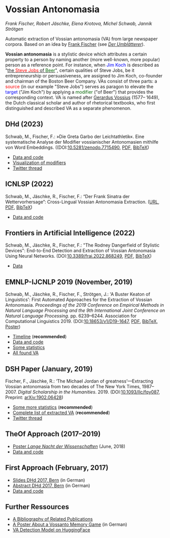 # Vossian Antonomasia

*Frank Fischer, Robert Jäschke, Elena Krotova, Michel Schwab, Jannik Strötgen*

Automatic extraction of Vossian antonomasia (VA) from large newspaper
corpora. Based on an idea by [Frank Fischer](https://twitter.com/umblaetterer)
(see *[Der Umblätterer](http://www.umblaetterer.de/datenzentrum/vossianische-antonomasien.html)*).

**Vossian antonomasia** is a stylistic device which attributes a
certain property to a person by naming another (more well-known, more
popular) person as a reference point. For instance, when <span
style='color:blue;'>Jim Koch</span> is described as "<a
href='https://www.theatlantic.com/magazine/archive/2014/11/the-steve-jobs-of-beer/380790/)'>the
<span style='color:red'>Steve Jobs</span> of <span
style='color:darkgreen'>Beer</span></a>", certain qualities of Steve
Jobs, be it entrepreneurship or persuasiveness, are assigned to Jim
Koch, co-founder and chairman of the Boston Beer Company.  VAs consist
of three parts: a <span style='color:red;'>source</span> (in our
example "Steve Jobs") serves as paragon to elevate the <span
style='color:blue;'>target</span> ("Jim Koch") by applying a <span
style='color:darkgreen;'>modifier</span> ("of Beer") that provides the
corresponding context.  VA is named after [Gerardus
Vossius](https://en.wikipedia.org/wiki/Gerardus_Vossius) (1577– 1649),
the Dutch classical scholar and author of rhetorical textbooks, who
first distinguished and described VA as a separate phenomenon.


## DHd (2023)
Schwab, M., Fischer, F.: »Die Greta Garbo der Leichtathletik«.
Eine systematische Analyse der Modifier vossianischer
Antonomasien mithilfe von Word Embeddings.
((DOI:[10.5281/zenodo.7715490](https://doi.org/10.5281/zenodo.7715490),
[PDF](https://zenodo.org/record/7715490/files/SCHWAB_Michel__Die_Greta_Garbo_der_Leichtathletik____Eine_sy.pdf?download=1),
[BibTeX](https://www.bibsonomy.org/bibtex/2de024e4cfd50172144a4041eae3642d1/mschwab))

- [Data and code](https://github.com/weltliteratur/vossanto/tree/master/dhd2023)
- [Visualization of modifiers](dhd2023/modifier.html)
- [Twitter thread](https://twitter.com/umblaetterer/status/1636685384821211138)

## ICNLSP (2022)
Schwab, M., Jäschke, R., Fischer, F.: “Der Frank Sinatra der
Wettervorhersage”: Cross-Lingual Vossian Antonomasia Extraction.
([URL](https://aclanthology.org/2022.icnlsp-1.33/),
[PDF](https://aclanthology.org/2022.icnlsp-1.33.pdf),
[BibTeX](https://www.bibsonomy.org/bib/bibtex/2e68d487a554f79407c532889e826b3d8/jaeschke))

- [Data and code](https://github.com/weltliteratur/vossanto/tree/master/icnlsp2022)


## Frontiers in Artificial Intelligence (2022)
Schwab, M., Jäschke, R., Fischer, F.: "The Rodney Dangerfield of Stylistic Devices":
End-to-End Detection and Extraction of
Vossian Antonomasia Using Neural Networks.
(DOI:[10.3389/frai.2022.868249](https://doi.org/10.3389/frai.2022.868249),
[PDF](https://www.frontiersin.org/articles/10.3389/frai.2022.868249/abstract),
[BibTeX](https://www.bibsonomy.org/bib/publication/2ec528a4b293f3ddc9582fcdeed6c6f9/jaeschke))

- [Data](https://github.com/weltliteratur/vossanto/tree/master/frontiers)


## EMNLP-IJCNLP 2019 (November, 2019)
Schwab, M., Jäschke, R., Fischer, F., Strötgen, J.: 'A Buster Keaton
of Linguistics': First Automated Approaches for the Extraction of
Vossian Antonomasia. *Proceedings of the 2019 Conference on Empirical
Methods in Natural Language Processing and the 9th International Joint
Conference on Natural Language Processing*. pp. 6239–6244. Association
for Computational
Linguistics 2019. (DOI:[10.18653/v1/D19-1647](https://doi.org/10.18653/v1/D19-1647),
[PDF](https://www.aclweb.org/anthology/D19-1647.pdf),
[BibTeX](https://www.bibsonomy.org/bib/bibtex/25d30fd8911ded13edd4c0f07bd73e624/jaeschke),
[Poster](https://doi.org/10.6084/m9.figshare.10069886))

- [Timeline](timeline) (**recommended**)
- [Data and code](https://github.com/weltliteratur/vossanto/tree/master/emnlp-ijcnlp2019)
- [Some statistics](emnlp-ijcnlp2019/statistics.md)
- [All found VA](emnlp-ijcnlp2019/vossantos.md)

## DSH Paper (January, 2019)
Fischer, F., Jäschke, R.: ‘The Michael Jordan of greatness’—Extracting
Vossian antonomasia from two decades of The New York Times,
1987–2007. *Digital Scholarship in the Humanities*. 2019.
(DOI:[10.1093/llc/fqy087](https://doi.org/10.1093/llc/fqy087),
Preprint: [arXiv:1902.06428](https://arxiv.org/abs/1902.06428))

- [Some more statistics](theof/humans/statistics.md) (**recommended**)
- [Complete list of extracted VA](theof/humans/vossantos.md) (**recommended**)
- [Twitter thread](https://twitter.com/umblaetterer/status/1097865223564869635)


## TheOf Approach (2017–2019)
- [Poster *Lange Nacht der Wissenschaften*](https://doi.org/10.6084%2fm9.figshare.6531140) (June, 2018)
- [Data and code](https://github.com/weltliteratur/vossanto/tree/master/theof)


## First Approach (February, 2017)
- [Slides DHd 2017, Bern](https://lehkost.github.io/slides/2017-bern/) (in German)
- [Abstract DHd 2017, Bern](http://www.dhd2017.ch/wp-content/uploads/2017/02/Abstractband_ergaenzt.pdf#page=122) (in German)
- [Data and code](first)


## Further Ressources

- [A Bibliography of Related Publications](https://www.bibsonomy.org/user/jaeschke/vossanto)
- [A Poster About a Vossanto Memory Game](https://doi.org/10.6084/m9.figshare.6531140) (in German)
- [VA Detection Model on HuggingFace](https://huggingface.co/mschwab/va_bert_classification)
